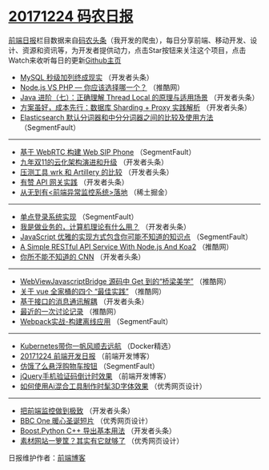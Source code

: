 # [20171224 码农日报](http://hao.caibaojian.com/date/2017/12/24)

[前端日报](http://caibaojian.com/c/news)栏目数据来自[码农头条](http://hao.caibaojian.com/)（我开发的爬虫），每日分享前端、移动开发、设计、资源和资讯等，为开发者提供动力，点击Star按钮来关注这个项目，点击Watch来收听每日的更新[Github主页](https://github.com/kujian/frontendDaily)
* [MySQL 秒级加列终成现实](http://hao.caibaojian.com/60543.html) （开发者头条）
* [Node.js VS PHP — 你应该选择哪一个？](http://hao.caibaojian.com/60589.html) （推酷网）
* [Java 进阶（七）：正确理解 Thread Local 的原理与适用场景](http://hao.caibaojian.com/60545.html) （开发者头条）
* [方案虽好，成本先行：数据库 Sharding + Proxy 实践解析](http://hao.caibaojian.com/60546.html) （开发者头条）
* [Elasticsearch 默认分词器和中分分词器之间的比较及使用方法](http://hao.caibaojian.com/60566.html) （SegmentFault）

***
* [基于 WebRTC 构建 Web SIP Phone](http://hao.caibaojian.com/60567.html) （SegmentFault）
* [九年双11的云化架构演进和升级](http://hao.caibaojian.com/60550.html) （开发者头条）
* [压测工具 wrk 和 Artillery 的比较](http://hao.caibaojian.com/60553.html) （开发者头条）
* [有赞 API 网关实践](http://hao.caibaojian.com/60542.html) （开发者头条）
* [从无到有&lt;前端异常监控系统&gt;落地](http://hao.caibaojian.com/60595.html) （稀土掘金）

***
* [单点登录系统实现](http://hao.caibaojian.com/60563.html) （SegmentFault）
* [我是做业务的，计算机理论有什么用？](http://hao.caibaojian.com/60544.html) （开发者头条）
* [JavaScript 优雅的实现方式包含你可能不知道的知识点](http://hao.caibaojian.com/60564.html) （SegmentFault）
* [A Simple RESTful API Service With Node.js And Koa2](http://hao.caibaojian.com/60586.html) （推酷网）
* [你所不能不知道的 CNN](http://hao.caibaojian.com/60549.html) （开发者头条）

***
* [WebViewJavascriptBridge 源码中 Get 到的“桥梁美学”](http://hao.caibaojian.com/60587.html) （推酷网）
* [关于 vue 全家桶的四个 “最佳实践”](http://hao.caibaojian.com/60588.html) （推酷网）
* [基于接口的消息通讯解耦](http://hao.caibaojian.com/60551.html) （开发者头条）
* [最近的一次讨论记录](http://hao.caibaojian.com/60590.html) （推酷网）
* [Webpack实战-构建离线应用](http://hao.caibaojian.com/60562.html) （SegmentFault）

***
* [Kubernetes带你一帆风顺去远航](http://hao.caibaojian.com/60627.html) （Docker精选）
* [20171224 前端开发日报](http://hao.caibaojian.com/60628.html) （前端开发博客）
* [仿饿了么悬浮购物车按钮](http://hao.caibaojian.com/60565.html) （SegmentFault）
* [jQuery手机验证码倒计时效果](http://hao.caibaojian.com/60629.html) （前端开发博客）
* [如何使用Ai混合工具制作时髦3D字体效果](http://hao.caibaojian.com/60630.html) （优秀网页设计）

***
* [把前端监控做到极致](http://hao.caibaojian.com/60547.html) （开发者头条）
* [BBC One 暖心圣诞短片](http://hao.caibaojian.com/60631.html) （优秀网页设计）
* [Boost.Python C++ 导出基本用法](http://hao.caibaojian.com/60548.html) （开发者头条）
* [素材网站一箩筐？其实有它就够了](http://hao.caibaojian.com/60632.html) （优秀网页设计）

日报维护作者：[前端博客](http://caibaojian.com/) 
